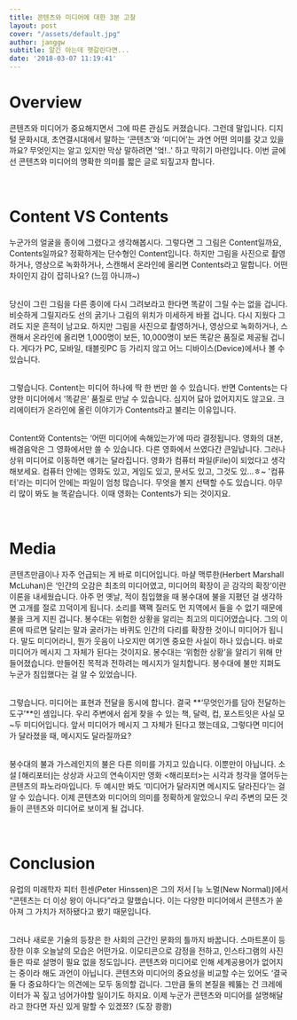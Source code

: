 ```yaml
---
title: 콘텐츠와 미디어에 대한 3분 고찰
layout: post
cover: "/assets/default.jpg"
author: janggw
subtitle: 알긴 아는데 헷갈린다면...
date: '2018-03-07 11:19:41'
---
```


# Overview
콘텐츠와 미디어가 중요해지면서 그에 따른 관심도 커졌습니다. 그런데 말입니다. 디지털 문화시대, 초연결시대에서 말하는 ‘콘텐츠’와 ‘미디어’는 과연 어떤 의미를 갖고 있을까요? 무엇인지는 알고 있지만 막상 말하려면 '엌!..' 하고 막히기 마련입니다. 이번 글에선 콘텐츠와 미디어의 명확한 의미를 짧은 글로 되짚고자 합니다. <br><br><br>  
 


# Content VS Contents
누군가의 얼굴을 종이에 그렸다고 생각해봅시다. 그렇다면 그 그림은 Content일까요, Contents일까요? 정확하게는 단수형인 Content입니다. 하지만 그림을 사진으로 촬영하거나, 영상으로 녹화하거나, 스캔해서 온라인에 올리면 Contents라고 말합니다. 어떤 차이인지 감이 잡히나요? (느낌 아니까~) <br><br> 

당신이 그린 그림을 다른 종이에 다시 그려보라고 한다면 똑같이 그릴 수는 없을 겁니다. 비슷하게 그릴지라도 선의 굵기나 그림의 위치가 미세하게 바뀔 겁니다. 다시 지웠다 그려도 지운 흔적이 남고요. 하지만 그림을 사진으로 촬영하거나, 영상으로 녹화하거나, 스캔해서 온라인에 올리면 1,000명이 보든, 10,000명이 보든 똑같은 품질로 제공될 겁니다. 게다가 PC, 모바일, 태블릿PC 등 가리지 않고 어느 디바이스(Device)에서나 볼 수 있습니다. <br><br>

그렇습니다. Content는 미디어 하나에 딱 한 번만 쓸 수 있습니다. 반면 Contents는 다양한 미디어에서 ‘똑같은’ 품질로 만날 수 있습니다. 심지어 닳아 없어지지도 않고요. 크리에이터가 온라인에 올린 이야기가 Contents라고 불리는 이유입니다. <br><br>

Content와 Contents는 ‘어떤 미디어에 속해있는가’에 따라 결정됩니다. 영화의 대본, 배경음악은 그 영화에서만 쓸 수 있습니다. 다른 영화에서 쓰였다간 큰일납니다. 그러나 상위 미디어로 이동하면 얘기는 달라집니다. 영화가 컴퓨터 파일(File)이 되었다고 생각해보세요. 컴퓨터 안에는 영화도 있고, 게임도 있고, 문서도 있고, 그것도 있...ㅎ~ '컴퓨터'라는 미디어 안에는 파일이 엄청 많습니다. 무엇을 볼지 선택할 수도 있습니다. 아무리 많이 봐도 늘 똑같습니다. 이때 영화는 Contents가 되는 것이지요. <br><br><br>



# Media
콘텐츠만큼이나 자주 언급되는 게 바로 미디어입니다. 마샬 맥루한(Herbert Marshall McLuhan)은 ‘인간의 오감은 최초의 미디어였고, 미디어의 확장이 곧 감각의 확장’이란 이론을 내세웠습니다. 아주 먼 옛날, 적이 침입했을 때 봉수대에 불을 지폈던 걸 생각하면 고개를 절로 끄덕이게 됩니다. 소리를 꽥꽥 질러도 먼 지역에서 들을 수 없기 때문에 불을 크게 지핀 겁니다. 봉수대는 위험한 상황을 알리는 최고의 미디어였습니다. 그의 이론에 따르면 달리는 말과 굴러가는 바퀴도 인간의 다리를 확장한 것이니 미디어가 됩니다. 말도 미디어라니, 뭔가 웃음이 나오지만 여기엔 중요한 사실이 하나 있습니다. 바로 미디어가 메시지 그 자체가 된다는 것이지요. 봉수대는 ‘위험한 상황’을 알리기 위해 만들어졌습니다. 만들어진 목적과 전하려는 메시지가 일치합니다. 봉수대에 불만 지펴도 누군가 침입했다는 걸 알 수 있었습니다.  <br><br>

그렇습니다. 미디어는 표현과 전달을 동시에 합니다. 결국 **‘무엇인가를 담아 전달하는 도구’**인 셈입니다. 우리 주변에서 쉽게 찾을 수 있는 책, 달력, 컵, 포스트잇은 사실 모~두 미디어입니다. 앞서 미디어가 메시지 그 자체가 된다고 했는데요, 그렇다면 미디어가 달라졌을 때, 메시지도 달라질까요? <br><br>

봉수대의 불과 가스레인지의 불은 다른 의미를 가지고 있습니다. 이뿐만이 아닙니다. 소설 ⌈해리포터⌋는 상상과 사고의 연속이지만 영화 <해리포터>는 시각과 청각을 열어두는 콘텐츠의 파노라마입니다. 두 예시만 봐도 ‘미디어가 달라지면 메시지도 달라진다’는 걸 알 수 있습니다. 이제 콘텐츠와 미디어의 의미를 정확하게 알았으니 우리 주변의 모든 것들이 콘텐츠와 미디어로 보이게 될 겁니다. <br><br><br>



# Conclusion
유럽의 미래학자 피터 힌센(Peter Hinssen)은 그의 저서 ⌈뉴 노멀(New Normal)⌋에서 “콘텐츠는 더 이상 왕이 아니다”라고 말했습니다. 이는 다양한 미디어에서 콘텐츠가 쏟아져 그 가치가 저하됐다고 봤기 때문입니다.  <br><br>

그러나 새로운 기술의 등장은 한 사회의 근간인 문화의 틀까지 바꿉니다. 스마트폰이 등장한 이후 오늘날의 모습은 어떤가요. 이모티콘으로 감정을 전하고, 인스타그램의 사진들은 따로 설명이 필요 없을 정도입니다. 콘텐츠와 미디어로 인해 세계공용어가 없어지는 중이라 해도 과언이 아닙니다. 콘텐츠와 미디어의 중요성을 비교할 수는 있어도 ‘결국 둘 다 중요하다’는 의견에는 모두 동의할 겁니다. 그만큼 둘의 본질을 꿰뚫는 건 크레에이터가 꼭 짚고 넘어가야할 일이기도 하지요. 이제 누군가 콘텐츠와 미디어를 설명해달라고 한다면 자신 있게 말할 수 있겠쬬? (도장 쾅쾅) <br><br>